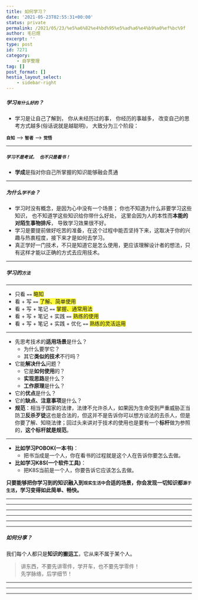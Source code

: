 ```yaml
---
title: 如何学习？
date: '2021-05-23T02:55:31+00:00'
status: private
permalink: /2021/05/23/%e5%a6%82%e4%bd%95%e5%ad%a6%e4%b9%a0%ef%bc%9f
author: 毛巳煜
excerpt: ''
type: post
id: 7271
category:
    - 自学整理
tag: []
post_format: []
hestia_layout_select:
    - sidebar-right
---
```

##### **学习`有什么好的`**？

- 学习是让自己了解到， 你从未经历过的事， 你经历的事越多， 改变自己的思考方式越多(俗话说就是越聪明)， 大致分为三个阶段：

**`自知`** --&gt; **`智者`** --&gt; **`觉悟`**

- - - - - -

##### **`学习不是考试， 也不只是看书！`**

- **学成**是指对你自己所掌握的知识能够融会贯通

- - - - - -

##### **为什么`学不会`**？

- 学习时没有概念，是因为心中没有一个场景； 你也不知道为什么非要学习这些知识， 也不知道学这些知识给你带什么好处， 这里会因为人的本性而**本能的对陌生事物排斥**， 导致学习效果很不好。
- 学习是要提前做好吃苦的准备，在这个过程中能否坚持下来，这取决于你的兴趣与热衷程度，接下来才是如何去学习。
- 真正学好一门技术，不只是知道它是怎么使用，更应该理解设计者的想法，只有这样才能以正确的方式去应用技术。

- - - - - -

##### **学习的`方法`**

- - - - - -

- 只看 `==` <span class="text-highlighted-inline" style="background-color: #fffd38;">略知</span>
- 看 + 写 `==` <span class="text-highlighted-inline" style="background-color: #fffd38;">了解、简单使用</span>
- 看 + 写 + 笔记 `==` <span class="text-highlighted-inline" style="background-color: #fffd38;">掌握、通常用法</span>
- 看 + 写 + 笔记 + 实践 `==` <span class="text-highlighted-inline" style="background-color: #fffd38;">熟练的使用</span>
- 看 + 写 + 笔记 + 实践 + 优化 `==` <span class="text-highlighted-inline" style="background-color: #fffd38;">熟练的灵活运用</span>

- - - - - -

- 先思考技术的**适用场景**是什么？ 
  - 为什么要学它？
  - 其它**类似的技术**不行吗？
- 它能**解决什么**问题？ 
  - 它是**如何使用**的？
  - **实现思路**是什么？
  - **工作原理**是什么？
- 它的**优点**是什么？
- 它的**缺点、注意事项**是什么？
- **规范**：相当于国家的法律，法律不允许杀人，如果因为生命受到严重威胁正当防卫**反杀歹徒**这也是合法的，但这并不是告诉你可以想方设法的去杀人，但是你要了解、知晓法律；回过头来讲对于技术的使用也是要有一个**标杆**做为参照的，**这个标杆就是规范**。

- - - - - -

- **比如学习POBOK(一本书)**： 
  - 把书当成是一个人，你在看书的过程就是这个人在告诉你要怎么去做。
- **比如学习K8S(一个软件工具)**： 
  - 把K8S当前是一个人，你要告诉它应该怎么去做。

**只要能够把你学习到的知识融入到`现实生活中`合适的场景，你会发现一切知识都`源于生活`，学习变得如此简单、畅快。**

- - - - - -

- - - - - -

- - - - - -

- - - - - -

- - - - - -

- - - - - -

##### **如何分享？**

我们每个人都只是**知识的搬运工**，它从来不属于某个人。

> 讲东西，不要先讲零件，学开车，也不要先学零件！  
>  先学脉络，后学细节！

- - - - - -

- - - - - -

- - - - - -